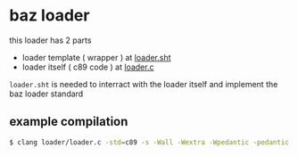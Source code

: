 # baz loader

this loader has 2 parts

-   loader template ( wrapper ) at [loader.sht](loader.sht)
-   loader itself ( c89 code ) at [loader.c](loader.c)

`loader.sht` is needed to interract with the loader itself
and implement the baz loader standard

## example compilation

```sh
$ clang loader/loader.c -std=c89 -s -Wall -Wextra -Wpedantic -pedantic -Werror -Wshadow -Ofast -flto -o load
```
